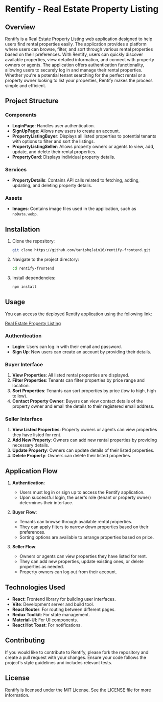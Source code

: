 # Rentify - Real Estate Property Listing

## Overview

Rentify is a Real Estate Property Listing web application designed to help users find rental properties easily. The application provides a platform where users can browse, filter, and sort through various rental properties based on their preferences. With Rentify, users can quickly discover available properties, view detailed information, and connect with property owners or agents. The application offers authentication functionality, allowing users to securely log in and manage their rental properties. Whether you're a potential tenant searching for the perfect rental or a property owner looking to list your properties, Rentify makes the process simple and efficient.

## Project Structure

### Components

- **LoginPage**: Handles user authentication.
- **SignUpPage**: Allows new users to create an account.
- **PropertyListingBuyer**: Displays all listed properties to potential tenants with options to filter and sort the listings.
- **PropertyListingSeller**: Allows property owners or agents to view, add, update, and delete their rental properties.
- **PropertyCard**: Displays individual property details.

### Services

- **PropertyDetails**: Contains API calls related to fetching, adding, updating, and deleting property details.

### Assets

- **Images**: Contains image files used in the application, such as `noData.webp`.

## Installation

1. Clone the repository:
    ```sh
    git clone https://github.com/tanishqJain16/rentify-frontend.git
    ```
2. Navigate to the project directory:
    ```sh
    cd rentify-frontend
    ```
3. Install dependencies:
    ```sh
    npm install
    ```

## Usage

You can access the deployed Rentify application using the following link:

[Real Estate Property Listing](https://rentify-woad.vercel.app/)

### Authentication

- **Login**: Users can log in with their email and password.
- **Sign Up**: New users can create an account by providing their details.

### Buyer Interface

1. **View Properties**: All listed rental properties are displayed.
2. **Filter Properties**: Tenants can filter properties by price range and location.
3. **Sort Properties**: Tenants can sort properties by price (low to high, high to low).
4. **Contact Property Owner**: Buyers can view contact details of the property owner and email the details to their registered email address.

### Seller Interface

1. **View Listed Properties**: Property owners or agents can view properties they have listed for rent.
2. **Add New Property**: Owners can add new rental properties by providing necessary details.
3. **Update Property**: Owners can update details of their listed properties.
4. **Delete Property**: Owners can delete their listed properties.

## Application Flow

1. **Authentication**: 
   - Users must log in or sign up to access the Rentify application.
   - Upon successful login, the user's role (tenant or property owner) determines their interface.

2. **Buyer Flow**:
   - Tenants can browse through available rental properties.
   - They can apply filters to narrow down properties based on their preferences.
   - Sorting options are available to arrange properties based on price.

3. **Seller Flow**:
   - Owners or agents can view properties they have listed for rent.
   - They can add new properties, update existing ones, or delete properties as needed.
   - Property owners can log out from their account.

## Technologies Used

- **React**: Frontend library for building user interfaces.
- **Vite**: Development server and build tool.
- **React Router**: For routing between different pages.
- **Redux Toolkit**: For state management.
- **Material-UI**: For UI components.
- **React Hot Toast**: For notifications.

## Contributing

If you would like to contribute to Rentify, please fork the repository and create a pull request with your changes. Ensure your code follows the project's style guidelines and includes relevant tests.

## License

Rentify is licensed under the MIT License. See the LICENSE file for more information.
